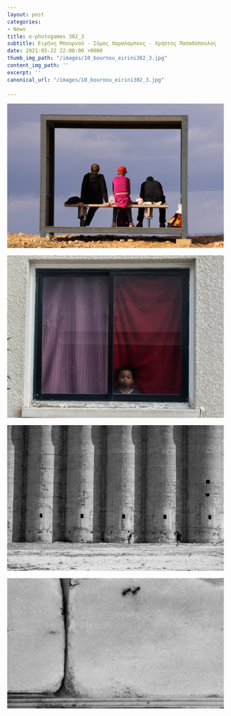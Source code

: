 ```yaml
---
layout: post
categories:
- News
title: e-photogames 302_3
subtitle: Ειρήνη Μπουρνού - Σύμος Χαραλαμπους - Χρήστος Παπαδόπουλος
date: 2021-05-22 22:00:00 +0000
thumb_img_path: "/images/10_bournou_eirini302_3.jpg"
content_img_path: ''
excerpt: ''
canonical_url: "/images/10_bournou_eirini302_3.jpg"

---
```

![](/images/01_bournou302_3.jpg)

![](/images/02_charalambous_simos302_3.jpg)

![](/images/03_papadopoulos_christos302_3.jpg)

![](/images/04_eirini_bournou302_3.jpg)